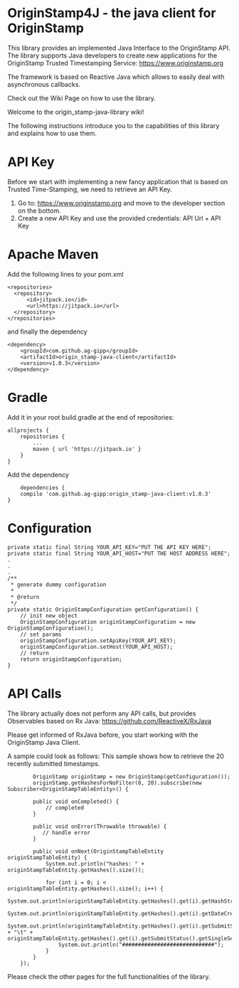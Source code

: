 # OriginStamp4J - the java client for OriginStamp
This library provides an implemented Java Interface to the OriginStamp API. The library supports Java developers to create new applications for the OriginStamp Trusted Timestamping Service: https://www.originstamp.org

The framework is based on Reactive Java which allows to easily deal with asynchronous callbacks.

Check out the Wiki Page on how to use the library.

Welcome to the origin_stamp-java-library wiki!

The following instructions introduce you to the capabilities of this library and explains how to use them.


# API Key

Before we start with implementing a new fancy application that is based on Trusted Time-Stamping, we need to retrieve an API Key.

1. Go to: https://www.originstamp.org and move to the developer section on the bottom.
2. Create a new API Key and use the provided credentials: API Url + API Key

# Apache Maven

Add the following lines to your pom.xml

    <repositories>
      <repository>
          <id>jitpack.io</id>
          <url>https://jitpack.io</url>
      </repository>
    </repositories>


and finally the dependency

    <dependency>
        <groupId>com.github.ag-gipp</groupId>
        <artifactId>origin_stamp-java-client</artifactId>
        <version>v1.0.3</version>
    </dependency>


# Gradle

Add it in your root build.gradle at the end of repositories:

	allprojects {
		repositories {
			...
			maven { url 'https://jitpack.io' }
		}
	}

Add the dependency

        dependencies {
		compile 'com.github.ag-gipp:origin_stamp-java-client:v1.0.3'
	}


# Configuration
    private static final String YOUR_API_KEY="PUT THE API KEY HERE";
    private static final String YOUR_API_HOST="PUT THE HOST ADDRESS HERE";
    .
    .
    .
    /**
     * generate dummy configuration
     *
     * @return
     */
    private static OriginStampConfiguration getConfiguration() {
        // init new object
        OriginStampConfiguration originStampConfiguration = new OriginStampConfiguration();
        // set params
        originStampConfiguration.setApiKey(YOUR_API_KEY);
        originStampConfiguration.setHost(YOUR_API_HOST);
        // return
        return originStampConfiguration;
    }

# API Calls

The library actually does not perform any API calls, but provides Observables based on Rx Java: https://github.com/ReactiveX/RxJava

Please get informed of RxJava before, you start working with the OriginStamp Java Client.

A sample could look as follows: This sample shows how to retrieve the 20 recently submitted timestamps.

            OriginStamp originStamp = new OriginStamp(getConfiguration());
            originStamp.getHashesForNoFilter(0, 20).subscribe(new Subscriber<OriginStampTableEntity>() {

            public void onCompleted() {
                // completed
            }

            public void onError(Throwable throwable) {
               // handle error
            }

            public void onNext(OriginStampTableEntity originStampTableEntity) {
                System.out.println("hashes: " + originStampTableEntity.getHashes().size());

                for (int i = 0; i < originStampTableEntity.getHashes().size(); i++) {
                    System.out.println(originStampTableEntity.getHashes().get(i).getHashString());
                    System.out.println(originStampTableEntity.getHashes().get(i).getDateCreated());
                    System.out.println(originStampTableEntity.getHashes().get(i).getSubmitStatus().getMultiSeed() + "\t" + originStampTableEntity.getHashes().get(i).getSubmitStatus().getSingleSeed());
                    System.out.println("#############################");
                }
            }
        });


Please check the other pages for the full functionalities of the library.
